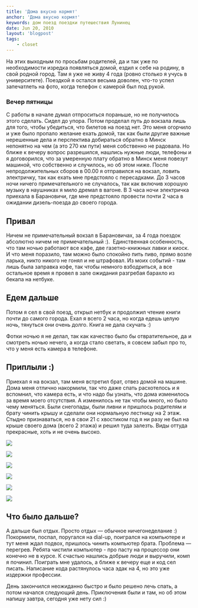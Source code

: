 ```yaml
---
title: 'Дома вкусно кормят'
anchor: 'Дома вкусно кормят'
keywords: дом поезд поездки путешествия Лунинец
date: Jun 20, 2010
layout: 'blogpost'
tags:
    - closet
---
```


На этих выходным по просьбам родителей, да и так уже по необходимости изредка появляться домой, ездил к себе на родину, в свой родной город. Там я уже не живу 4 года (ровно столько я учусь в университете). Поездкой я остался весьма доволен, что-то успел запечатлеть на фото, когда телефон с камерой был под рукой.

<!-- cut -->

### Вечер пятницы

С работы в начале думал отпроситься пораньше, но не получилось этого сделать. Сидел до упора. Потом проделал путь до вокзала лишь для того, чтобы убедиться, что билетов на поезд нет. Это меня огорчило и уже было пропало желание ехать домой, так как были другие важные нерешенные дела и перспектива добираться обратно в Минск непонятно на чем (а это 270 км пути) меня собственно не радовала. Но ближе к вечеру вопрос разрешился, нашлись нужные люди, телефоны и я договорился, что за умеренную плату обратно в Минск меня повезут машиной, что собственно и случилось, но об этом ниже. После непродолжительных сборов в 00.00 я отправился на вокзал, ловить электричку, так как ехать мне предстояло с пересадками. До 3 часов ночи ничего примечательного не случалось, так как включив хорошую музыку в наушниках я мило дремал в вагоне. В 3 часа ночи электричка приехала в Барановичи, где мне предстояло провести почти 2 часа в ожидании дизель-поезда до своего города.

## Привал

Ничем не примечательный вокзал в Барановичах, за 4 года поездок абсолютно ничем не примечательный :).&nbsp; Единственная особенность, что там ночью работают все кафе, две газетно-книжных лавки и киоск. И что меня поразило, там можно было спокойно пить пиво, прямо возле ларька, никто никого не гонял и не штрафовал. Из моих событий - там лишь была заправка кофе, так чтобы немного взбодриться, а все остальное время я провел в зале ожидания разгребая барахло из бекапа на нетбуке.

## Едем дальше

Потом я сел в свой поезд, открыл нетбук и продолжил чтение книги почти до самого города. Ехал я всего 2 часа, но когда едешь целую ночь, тянуться они очень долго. Книга не дала скучать :)

Фотки ночью я не делал, так как качество было бы отвратительное, да и смотреть ночью нечего, а когда стало светать, я совсем забыл про то, что у меня есть камера в телефоне.

## <h2>Приплыли :)

Приехал я на вокзал, там меня встретил брат, отвез домой на машине. Дома меня отлично накормили, так что даже спать расхотелось и я вспомнил, что камера есть, и что надо бы узнать, что дома изменилось за время моего отсутствия. А изменилось не так чтобы много, но было чему меняться. Были снегопады, были ливни и пришлось родителям и брату чинить крышу и сделали они нормальную лестницу на 2 этаж. Стыдно признаваться, но в свои 21 с хвостиком год я ни разу не был на крыше своего дома (всего 2 этажа) и решил туда залезть. Виды оттуда прекрасные, хоть и не очень высоко.

![](upload/posts/doma-vkusno-kormjat/19-06-2010-1.jpg)

![](upload/posts/doma-vkusno-kormjat/19-06-2010-2.jpg)

![](upload/posts/doma-vkusno-kormjat/19-06-2010-3.jpg)

![](upload/posts/doma-vkusno-kormjat/19-06-2010-4.jpg)

![](upload/posts/doma-vkusno-kormjat/19-06-2010-5.jpg)

![](upload/posts/doma-vkusno-kormjat/19-06-2010-6.jpg)

## Что было дальше?

А дальше был отдых. Просто отдых &mdash; обычное ничегонеделание :) Покормили, поспал, поругался на dial-up, поигрался на компьютере и тут меня ждал подвох, пришлось чинить компьютер брата. Проблема &mdash; перегрев. Ребята чистили компьютер - про пасту на процессор они конечно не в курсе. К счастью нашлись добрые люди и выручили, комп я починил. Поиграть мне удалось, а ближе к вечеру еще и код сел писать. Написание кода растянулось часа эдак на 4, но это уже издержки профессии.

День закончился неожиданно быстро и было решено лечь спать, а потом начался следующий день. Приключения были и там, но об этом напишу завтра, сегодня уже нету сил :)
